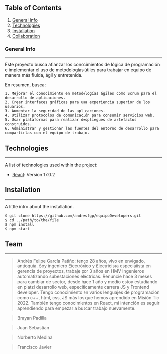 ## Table of Contents
1. [General Info](#general-info)
2. [Technologies](#technologies)
3. [Installation](#installation)
4. [Collaboration](#collaboration)

### General Info
***
Este proyecto busca afianzar los conocimientos de lógica de programación e implementar el uso de metodologías útiles para trabajar en equipo de manera más fluida, ágil y entretenida.

En resumen, busca:
```
1. Mejorar el conocimiento en metodologías ágiles como Scrum para el desarrollo de aplicaciones.
2. Crear interfaces gráficas para una experiencia superior de los usuarios.
3. Aumentar la seguridad de las aplicaciones.
4. Utilizar protocolos de comunicación para consumir servicios web.
5. Usar plataformas para realizar despliegues de artefactos construidos.
6. Administrar y gestionar las fuentes del entorno de desarrollo para compartirlas con el equipo de trabajo.
```

## Technologies
***
A list of technologies used within the project:
* [React](https://reactjs.org/): Version 17.0.2

## Installation
***
A little intro about the installation. 
```
$ git clone https://github.com/andresfgp/equipoDevelopers.git
$ cd ../path/to/the/file
$ npm install
$ npm start
```

## Team
***
> Andrés Felipe García Patiño: tengo 28 años, vivo en envigado, antioquia. Soy ingeniero Electrónico y Electricista especialista en gerencia de proyectos, trabaje por 3 años en HMV Ingenieros automatizando subestaciones eléctricas. Renuncie hace 3 meses para cambiar de sector, desde hace 1 año y medio estoy estudiando en platzi desarrollo web, especificamente carrera JS y Frontend developer. Tengo conocimiento en varios lenguajes de programación como c++, html, css, JS más los que hemos aprendido en Misión Tic 2022. También tengo conocimientos en React, mi intención es seguir aprendiendo para empezar a buscar trabajo nuevamente.

> Brayan Padilla

> Juan Sebastian

> Norberto Medina

> Francisco Javier